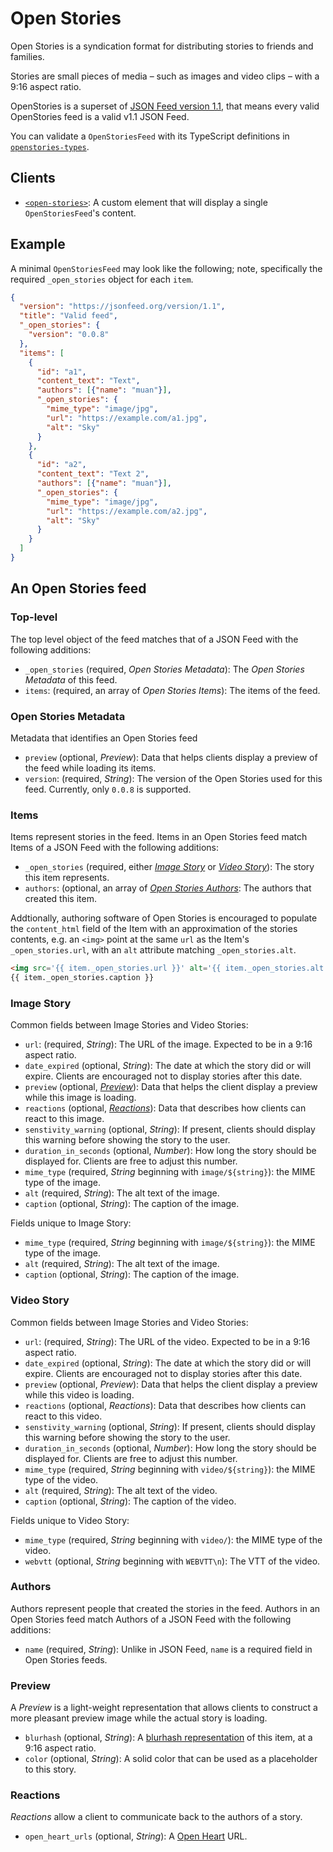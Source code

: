 # Open Stories

Open Stories is a syndication format for distributing stories to friends and families.

Stories are small pieces of media – such as images and video clips – with a 9:16 aspect ratio.

OpenStories is a superset of [JSON Feed version 1.1](https://www.jsonfeed.org/), that means every valid OpenStories feed is a valid v1.1 JSON Feed.

You can validate a `OpenStoriesFeed` with its TypeScript definitions in [`openstories-types`](https://npmjs.com/package/openstories-types).

## Clients

- [`<open-stories>`](https://github.com/mochokidae/open-stories-element): A custom element that will display a single `OpenStoriesFeed`'s content.

## Example

A minimal `OpenStoriesFeed` may look like the following; note, specifically the required `_open_stories` object for each `item`.

```json
{
  "version": "https://jsonfeed.org/version/1.1",
  "title": "Valid feed",
  "_open_stories": {
    "version": "0.0.8"
  },
  "items": [
    {
      "id": "a1",
      "content_text": "Text",
      "authors": [{"name": "muan"}],
      "_open_stories": {
        "mime_type": "image/jpg",
        "url": "https://example.com/a1.jpg",
        "alt": "Sky"
      }
    },
    {
      "id": "a2",
      "content_text": "Text 2",
      "authors": [{"name": "muan"}],
      "_open_stories": {
        "mime_type": "image/jpg",
        "url": "https://example.com/a2.jpg",
        "alt": "Sky"
      }
    }
  ]
}
```

## An Open Stories feed

### Top-level

The top level object of the feed matches that of a JSON Feed with the following additions:

- `_open_stories` (required, _Open Stories Metadata_): The _Open Stories Metadata_ of this feed.
- `items`: (required, an array of _Open Stories Items_): The items of the feed.

### Open Stories Metadata

Metadata that identifies an Open Stories feed

- `preview` (optional, _Preview_): Data that helps clients display a preview of the feed while loading its items.
- `version`: (required, _String_): The version of the Open Stories used for this feed. Currently, only `0.0.8` is supported.

### Items

Items represent stories in the feed. Items in an Open Stories feed match Items of a JSON Feed with the following additions:

- `_open_stories` (required, either [_Image Story_](#image-story) or [_Video Story_](#video-story)): The story this item represents.
- `authors`: (optional, an array of [_Open Stories Authors_](#authors): The authors that created this item.

Addtionally, authoring software of Open Stories is encouraged to populate the `content_html` field of the Item with an approximation of the stories contents, e.g. an `<img>` point at the same `url` as the Item's `_open_stories.url`, with an `alt` attribute matching `_open_stories.alt`.

```html
<img src='{{ item._open_stories.url }}' alt='{{ item._open_stories.alt }}'>
{{ item._open_stories.caption }}
```

### Image Story

Common fields between Image Stories and Video Stories:

- `url`: (required, _String_): The URL of the image. Expected to be in a 9:16 aspect ratio.
- `date_expired` (optional, _String_): The date at which the story did or will expire. Clients are encouraged not to display stories after this date.
- `preview` (optional, [_Preview_](#preview)): Data that helps the client display a preview while this image is loading.
- `reactions` (optional, [_Reactions_](#reactions)): Data that describes how clients can react to this image.
- `senstivity_warning` (optional, _String_): If present, clients should display this warning before showing the story to the user.
- `duration_in_seconds` (optional, _Number_): How long the story should be displayed for. Clients are free to adjust this number.
- `mime_type` (required, _String_ beginning with `image/${string}`): the MIME type of the image.
- `alt` (required, _String_): The alt text of the image.
- `caption` (optional, _String_): The caption of the image.

Fields unique to Image Story:

- `mime_type` (required, _String_ beginning with `image/${string}`): the MIME type of the image.
- `alt` (required, _String_): The alt text of the image.
- `caption` (optional, _String_): The caption of the image.

### Video Story

Common fields between Image Stories and Video Stories:

- `url`: (required, _String_): The URL of the video. Expected to be in a 9:16 aspect ratio.
- `date_expired` (optional, _String_): The date at which the story did or will expire. Clients are encouraged not to display stories after this date.
- `preview` (optional, _Preview_): Data that helps the client display a preview while this video is loading.
- `reactions` (optional, _Reactions_): Data that describes how clients can react to this video.
- `senstivity_warning` (optional, _String_): If present, clients should display this warning before showing the story to the user.
- `duration_in_seconds` (optional, _Number_): How long the story should be displayed for. Clients are free to adjust this number.
- `mime_type` (required, _String_ beginning with `video/${string}`): the MIME type of the video.
- `alt` (required, _String_): The alt text of the video.
- `caption` (optional, _String_): The caption of the video.

Fields unique to Video Story:

- `mime_type` (required, _String_ beginning with `video/`): the MIME type of the video.
- `webvtt` (optional, _String_ beginning with `WEBVTT\n`): The VTT of the video.

### Authors

Authors represent people that created the stories in the feed. Authors in an Open Stories feed match Authors of a JSON Feed with the following additions:

- `name` (required, _String_): Unlike in JSON Feed, `name` is a required field in Open Stories feeds.

### Preview

A _Preview_ is a light-weight representation that allows clients to construct a more pleasant preview image while the actual story is loading.

- `blurhash` (optional, _String_): A [blurhash representation](https://blurha.sh/) of this item, at a 9:16 aspect ratio.
- `color` (optional, _String_): A solid color that can be used as a placeholder to this story.

### Reactions

_Reactions_ allow a client to communicate back to the authors of a story.

- `open_heart_urls` (optional, _String_): A [Open Heart](https://github.com/dddddddddzzzz/OpenHeart) URL.
